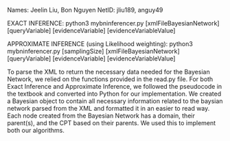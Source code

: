 Names: Jeelin Liu, Bon Nguyen
NetID: jliu189, anguy49

EXACT INFERENCE:
python3 mybninferencer.py [xmlFileBayesianNetwork] [queryVariable] [evidenceVariable] [evidenceVariableValue]

APPROXIMATE INFERENCE (using Likelihood weighting):
python3 mybninferencer.py [samplingSize] [xmlFileBayesianNetwork] [queryVariable] [evidenceVariable] [evidenceVariableValue]

To parse the XML to return the necessary data needed for the Bayesian Network, we relied on the functions provided in the read.py file. For both Exact Inference and Approximate Inference, we followed the pseudocode in the textbook and converted into Python for our implementation. We created a Bayesian object to contain all necessary information related to the baysian network parsed from the XML and formatted it in an easier to read way. Each node created from the Bayesian Network has a domain, their parent(s), and the CPT based on their parents. We used this to implement both our algorithms.
